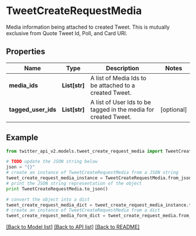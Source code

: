 # TweetCreateRequestMedia

Media information being attached to created Tweet. This is mutually exclusive from Quote Tweet Id, Poll, and Card URI.

## Properties
Name | Type | Description | Notes
------------ | ------------- | ------------- | -------------
**media_ids** | **List[str]** | A list of Media Ids to be attached to a created Tweet. | 
**tagged_user_ids** | **List[str]** | A list of User Ids to be tagged in the media for created Tweet. | [optional] 

## Example

```python
from twitter_api_v2.models.tweet_create_request_media import TweetCreateRequestMedia

# TODO update the JSON string below
json = "{}"
# create an instance of TweetCreateRequestMedia from a JSON string
tweet_create_request_media_instance = TweetCreateRequestMedia.from_json(json)
# print the JSON string representation of the object
print TweetCreateRequestMedia.to_json()

# convert the object into a dict
tweet_create_request_media_dict = tweet_create_request_media_instance.to_dict()
# create an instance of TweetCreateRequestMedia from a dict
tweet_create_request_media_form_dict = tweet_create_request_media.from_dict(tweet_create_request_media_dict)
```
[[Back to Model list]](../README.md#documentation-for-models) [[Back to API list]](../README.md#documentation-for-api-endpoints) [[Back to README]](../README.md)


